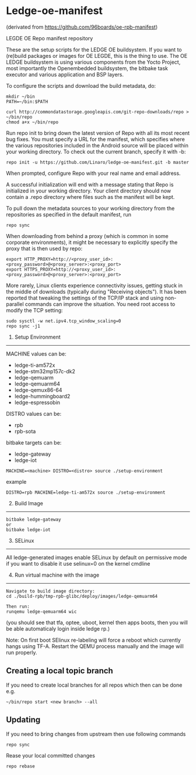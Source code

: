 Ledge-oe-manifest
=================
(derivated from https://github.com/96boards/oe-rpb-manifest)

LEGDE OE Repo manifest repository

These are the setup scripts for the LEDGE OE buildsystem. If you want to (re)build packages or images for OE LEGDE, this is the thing to use.
The OE LEDGE buildsystem is using various components from the Yocto Project, most importantly the Openembedded buildsystem, the bitbake task executor and various application and BSP layers.

To configure the scripts and download the build metadata, do:
```
mkdir ~/bin
PATH=~/bin:$PATH

curl http://commondatastorage.googleapis.com/git-repo-downloads/repo > ~/bin/repo
chmod a+x ~/bin/repo
```
Run repo init to bring down the latest version of Repo with all its most recent bug fixes. You must specify a URL for the manifest, which specifies where the various repositories included in the Android source will be placed within your working directory. To check out the current branch, specify it with -b:
```
repo init -u https://github.com/Linaro/ledge-oe-manifest.git -b master
```
When prompted, configure Repo with your real name and email address.

A successful initialization will end with a message stating that Repo is initialized in your working directory. Your client directory should now contain a .repo directory where files such as the manifest will be kept.

To pull down the metadata sources to your working directory from the repositories as specified in the default manifest, run
```
repo sync
```
When downloading from behind a proxy (which is common in some corporate environments), it might be necessary to explicitly specify the proxy that is then used by repo:
```
export HTTP_PROXY=http://<proxy_user_id>:<proxy_password>@<proxy_server>:<proxy_port>
export HTTPS_PROXY=http://<proxy_user_id>:<proxy_password>@<proxy_server>:<proxy_port>
```
More rarely, Linux clients experience connectivity issues, getting stuck in the middle of downloads (typically during "Receiving objects"). It has been reported that tweaking the settings of the TCP/IP stack and using non-parallel commands can improve the situation. You need root access to modify the TCP setting:
```
sudo sysctl -w net.ipv4.tcp_window_scaling=0
repo sync -j1
```
1. Setup Environment
-----------------

MACHINE values can be:
* ledge-ti-am572x
* ledge-stm32mp157c-dk2
* ledge-qemuarm
* ledge-qemuarm64
* ledge-qemux86-64
* ledge-hummingboard2
* ledge-espressobin

DISTRO values can be:
* rpb
* rpb-sota

bitbake targets can be:
* ledge-gateway
* ledge-iot

```
MACHINE=<machine> DISTRO=<distro> source ./setup-environment
```
example 
```
DISTRO=rpb MACHINE=ledge-ti-am572x source ./setup-environment
```

2. Build Image
-----------------
```
bitbake ledge-gateway
or
bitbake ledge-iot
```

3. SELinux
----------
All ledge-generated images enable SELinux by default on permissive mode
if you want to disable it use selinux=0 on the kernel cmdline

4. Run virtual machine with the image
-------------------------------------
```
Navigate to build image directory:
cd ./build-rpb/tmp-rpb-glibc/deploy/images/ledge-qemuarm64

Then run:
runqemu ledge-qemuarm64 wic

```
(you should see that tfa, optee, uboot, kernel then apps boots, then you will be able automaticaly login inside ledge rp.)

Note: On first boot SElinux re-labeling will force a reboot which currently hangs using TF-A.
Restart the QEMU process manually and the image will run properly.

Creating a local topic branch
-----------------------------

If you need to create local branches for all repos which then can be done e.g.
```
~/bin/repo start <new branch> --all
```

Updating
--------------------

If you need to bring changes from upstream then use following commands
```
repo sync
```
Rease your local committed changes
```
repo rebase
```
